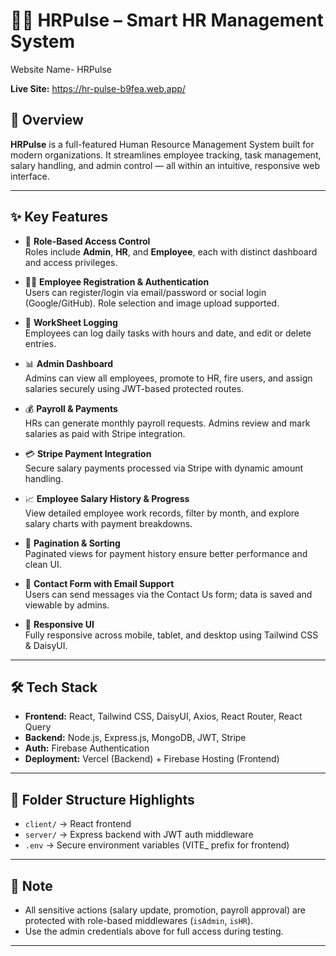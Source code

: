 # 👨‍💼 HRPulse – Smart HR Management System

Website Name- HRPulse

**Live Site:** https://hr-pulse-b9fea.web.app/ 




## 🚀 Overview

**HRPulse** is a full-featured Human Resource Management System built for modern organizations. It streamlines employee tracking, task management, salary handling, and admin control — all within an intuitive, responsive web interface.

---

## ✨ Key Features

- 🔐 **Role-Based Access Control**  
  Roles include **Admin**, **HR**, and **Employee**, each with distinct dashboard and access privileges.

- 🧑‍💼 **Employee Registration & Authentication**  
  Users can register/login via email/password or social login (Google/GitHub). Role selection and image upload supported.

- 📄 **WorkSheet Logging**  
  Employees can log daily tasks with hours and date, and edit or delete entries.

- 📊 **Admin Dashboard**  
  Admins can view all employees, promote to HR, fire users, and assign salaries securely using JWT-based protected routes.

- 💰 **Payroll & Payments**  
  HRs can generate monthly payroll requests. Admins review and mark salaries as paid with Stripe integration.

- 💳 **Stripe Payment Integration**  
  Secure salary payments processed via Stripe with dynamic amount handling.

- 📈 **Employee Salary History & Progress**  
  View detailed employee work records, filter by month, and explore salary charts with payment breakdowns.

- 🧾 **Pagination & Sorting**  
  Paginated views for payment history ensure better performance and clean UI.

- 💬 **Contact Form with Email Support**  
  Users can send messages via the Contact Us form; data is saved and viewable by admins.

- 📱 **Responsive UI**  
  Fully responsive across mobile, tablet, and desktop using Tailwind CSS & DaisyUI.

---

## 🛠 Tech Stack

- **Frontend:** React, Tailwind CSS, DaisyUI, Axios, React Router, React Query  
- **Backend:** Node.js, Express.js, MongoDB, JWT, Stripe  
- **Auth:** Firebase Authentication  
- **Deployment:** Vercel (Backend) + Firebase Hosting (Frontend)

---

## 📁 Folder Structure Highlights

- `client/` → React frontend  
- `server/` → Express backend with JWT auth middleware  
- `.env` → Secure environment variables (VITE_ prefix for frontend)

---

## 📢 Note

- All sensitive actions (salary update, promotion, payroll approval) are protected with role-based middlewares (`isAdmin`, `isHR`).
- Use the admin credentials above for full access during testing.

---

